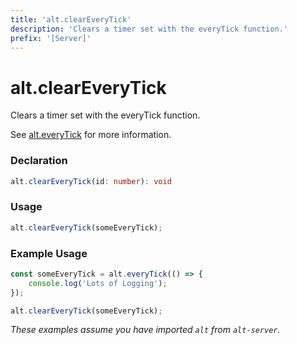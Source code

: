 ```yaml
---
title: 'alt.clearEveryTick'
description: 'Clears a timer set with the everyTick function.'
prefix: '[Server]'
---
```


# alt.clearEveryTick

Clears a timer set with the everyTick function. 

See [alt.everyTick](everyTick.md) for more information.

### Declaration

```typescript
alt.clearEveryTick(id: number): void
```

### Usage
```js
alt.clearEveryTick(someEveryTick);
```

### Example Usage

```js
const someEveryTick = alt.everyTick(() => {
    console.log('Lots of Logging');
});

alt.clearEveryTick(someEveryTick);
```

_These examples assume you have imported `alt` from `alt-server`._
